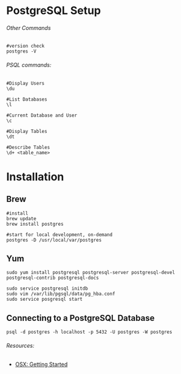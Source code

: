 # PostgreSQL Setup
###### Other Commands
```ssh
#version check
postgres -V
```

###### PSQL commands:
```ssh
#Display Users
\du

#List Databases
\l

#Current Database and User
\c

#Display Tables
\dt

#Describe Tables
\d+ <table_name>
```


# Installation
## Brew
```ssh
#install
brew update
brew install postgres

#start for local development, on-demand
postgres -D /usr/local/var/postgres
```

## Yum
```ssh
sudo yum install postgresql postgresql-server postgresql-devel postgresql-contrib postgresql-docs

sudo service postgresql initdb
sudo vim /var/lib/pgsql/data/pg_hba.conf
sudo service posgresql start
```

## Connecting to a PostgreSQL Database
```ssh
psql -d postgres -h localhost -p 5432 -U postgres -W postgres
```

###### Resources:
- [OSX: Getting Started](https://www.codementor.io/devops/tutorial/getting-started-postgresql-server-mac-osx)
